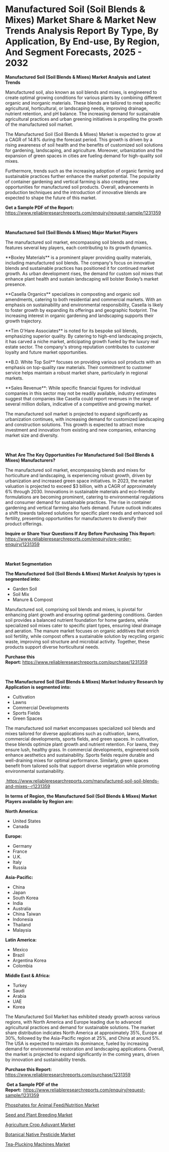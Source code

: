 <p><h1>Manufactured Soil (Soil Blends & Mixes) Market Share & Market New Trends Analysis Report By Type, By Application, By End-use, By Region, And Segment Forecasts, 2025 - 2032</h1></p><p><strong>Manufactured Soil (Soil Blends & Mixes) Market Analysis and Latest Trends</strong></p>
<p><p>Manufactured soil, also known as soil blends and mixes, is engineered to create optimal growing conditions for various plants by combining different organic and inorganic materials. These blends are tailored to meet specific agricultural, horticultural, or landscaping needs, improving drainage, nutrient retention, and pH balance. The increasing demand for sustainable agricultural practices and urban greening initiatives is propelling the growth of the manufactured soil market.</p><p>The Manufactured Soil (Soil Blends & Mixes) Market is expected to grow at a CAGR of 14.8% during the forecast period. This growth is driven by a rising awareness of soil health and the benefits of customized soil solutions for gardening, landscaping, and agriculture. Moreover, urbanization and the expansion of green spaces in cities are fueling demand for high-quality soil mixes.</p><p>Furthermore, trends such as the increasing adoption of organic farming and sustainable practices further enhance the market potential. The popularity of container gardening and vertical farming is also creating new opportunities for manufactured soil products. Overall, advancements in production techniques and the introduction of innovative blends are expected to shape the future of this market.</p></p>
<p><strong>Get a Sample PDF of the Report:&nbsp;</strong> <a href="https://www.reliableresearchreports.com/enquiry/request-sample/1231359?utm_campaign=8&utm_medium=2&utm_source=Github&utm_content=ia&utm_term=30032025&utm_id=manufactured-soil-soil-blends-mixes">https://www.reliableresearchreports.com/enquiry/request-sample/1231359</a></p>
<p>&nbsp;</p>
<p><strong>Manufactured Soil (Soil Blends & Mixes) Major Market Players</strong></p>
<p><p>The manufactured soil market, encompassing soil blends and mixes, features several key players, each contributing to its growth dynamics. </p><p>**Boxley Materials** is a prominent player providing quality materials, including manufactured soil blends. The company's focus on innovative blends and sustainable practices has positioned it for continued market growth. As urban development rises, the demand for custom soil mixes that enhance plant health and sustain landscaping will bolster Boxley’s market presence.</p><p>**Casella Organics** specializes in composting and organic soil amendments, catering to both residential and commercial markets. With an emphasis on sustainability and environmental responsibility, Casella is likely to foster growth by expanding its offerings and geographic footprint. The increasing interest in organic gardening and landscaping supports their growth trajectory.</p><p>**Tim O'Hare Associates** is noted for its bespoke soil blends, emphasizing superior quality. By catering to high-end landscaping projects, it has carved a niche market, anticipating growth fueled by the luxury real estate sector. The company's strong reputation contributes to customer loyalty and future market opportunities.</p><p>**B.D. White Top Soil** focuses on providing various soil products with an emphasis on top-quality raw materials. Their commitment to customer service helps maintain a robust market share, particularly in regional markets.</p><p>**Sales Revenue**: While specific financial figures for individual companies in this sector may not be readily available, industry estimates suggest that companies like Casella could report revenues in the range of several million dollars, indicative of a competitive and growing market.</p><p>The manufactured soil market is projected to expand significantly as urbanization continues, with increasing demand for customized landscaping and construction solutions. This growth is expected to attract more investment and innovation from existing and new companies, enhancing market size and diversity.</p></p>
<p>&nbsp;</p>
<p><strong>What Are The Key Opportunities For Manufactured Soil (Soil Blends & Mixes) Manufacturers?</strong></p>
<p><p>The manufactured soil market, encompassing blends and mixes for horticulture and landscaping, is experiencing robust growth, driven by urbanization and increased green space initiatives. In 2023, the market valuation is projected to exceed $3 billion, with a CAGR of approximately 6% through 2030. Innovations in sustainable materials and eco-friendly formulations are becoming prominent, catering to environmental regulations and consumer demand for sustainable practices. The rise in container gardening and vertical farming also fuels demand. Future outlook indicates a shift towards tailored solutions for specific plant needs and enhanced soil fertility, presenting opportunities for manufacturers to diversify their product offerings.</p></p>
<p><strong>Inquire or Share Your Questions If Any Before Purchasing This Report:</strong> <a href="https://www.reliableresearchreports.com/enquiry/pre-order-enquiry/1231359?utm_campaign=8&utm_medium=2&utm_source=Github&utm_content=ia&utm_term=30032025&utm_id=manufactured-soil-soil-blends-mixes">https://www.reliableresearchreports.com/enquiry/pre-order-enquiry/1231359</a></p>
<p>&nbsp;</p>
<p><strong>Market Segmentation</strong></p>
<p><strong>The Manufactured Soil (Soil Blends & Mixes) Market Analysis by types is segmented into:</strong></p>
<p><ul><li>Garden Soil</li><li>Soil Mix</li><li>Manure & Compost</li></ul></p>
<p><p>Manufactured soil, comprising soil blends and mixes, is pivotal for enhancing plant growth and ensuring optimal gardening conditions. Garden soil provides a balanced nutrient foundation for home gardens, while specialized soil mixes cater to specific plant types, ensuring ideal drainage and aeration. The manure market focuses on organic additives that enrich soil fertility, while compost offers a sustainable solution by recycling organic waste, improving soil structure and microbial activity. Together, these products support diverse horticultural needs.</p></p>
<p><strong>Purchase this Report:&nbsp;</strong><a href="https://www.reliableresearchreports.com/purchase/1231359?utm_campaign=8&utm_medium=2&utm_source=Github&utm_content=ia&utm_term=30032025&utm_id=manufactured-soil-soil-blends-mixes">https://www.reliableresearchreports.com/purchase/1231359</a></p>
<p>&nbsp;</p>
<p><strong>The Manufactured Soil (Soil Blends & Mixes) Market Industry Research by Application is segmented into:</strong></p>
<p><ul><li>Cultivation</li><li>Lawns</li><li>Commercial Developments</li><li>Sports Fields</li><li>Green Spaces</li></ul></p>
<p><p>The manufactured soil market encompasses specialized soil blends and mixes tailored for diverse applications such as cultivation, lawns, commercial developments, sports fields, and green spaces. In cultivation, these blends optimize plant growth and nutrient retention. For lawns, they ensure lush, healthy grass. In commercial developments, engineered soils enhance aesthetics and sustainability. Sports fields require durable and well-draining mixes for optimal performance. Similarly, green spaces benefit from tailored soils that support diverse vegetation while promoting environmental sustainability.</p></p>
<p><a href="https://www.reliableresearchreports.com/manufactured-soil-soil-blends-and-mixes--r1231359?utm_campaign=8&utm_medium=2&utm_source=Github&utm_content=ia&utm_term=30032025&utm_id=manufactured-soil-soil-blends-mixes">&nbsp;https://www.reliableresearchreports.com/manufactured-soil-soil-blends-and-mixes--r1231359</a></p>
<p><strong>In terms of Region, the Manufactured Soil (Soil Blends & Mixes) Market Players available by Region are:</strong></p>
<p>
    <p> <strong> North America: </strong>
        <ul>
            <li>United States</li>
            <li>Canada</li>
        </ul>
        </p> 
    <p> <strong> Europe: </strong>
        <ul>
            <li>Germany</li>
            <li>France</li>
            <li>U.K.</li>
            <li>Italy</li>
            <li>Russia</li>
        </ul>
        </p> 
    <p> <strong> Asia-Pacific: </strong>
        <ul>
            <li>China</li>
            <li>Japan</li>
            <li>South Korea</li>
            <li>India</li>
            <li>Australia</li>
            <li>China Taiwan</li>
            <li>Indonesia</li>
            <li>Thailand</li>
            <li>Malaysia</li>
        </ul>
        </p> 
    <p> <strong> Latin America: </strong>
        <ul>
            <li>Mexico</li>
            <li>Brazil</li>
            <li>Argentina Korea</li>
            <li>Colombia</li>
        </ul>
        </p> 
    <p> <strong> Middle East & Africa: </strong>
        <ul>
            <li>Turkey</li>
            <li>Saudi</li>
            <li>Arabia</li>
            <li>UAE</li>
            <li>Korea</li>
        </ul>
    </p>
    </p>
<p><p>The Manufactured Soil Market has exhibited steady growth across various regions, with North America and Europe leading due to advanced agricultural practices and demand for sustainable solutions. The market share distribution indicates North America at approximately 35%, Europe at 30%, followed by the Asia-Pacific region at 25%, and China at around 5%. The USA is expected to maintain its dominance, fueled by increasing demand for environmental restoration and landscaping applications. Overall, the market is projected to expand significantly in the coming years, driven by innovation and sustainability trends.</p></p>
<p><strong>Purchase this Report: </strong><a href="https://www.reliableresearchreports.com/purchase/1231359?utm_campaign=8&utm_medium=2&utm_source=Github&utm_content=ia&utm_term=30032025&utm_id=manufactured-soil-soil-blends-mixes">https://www.reliableresearchreports.com/purchase/1231359</a></p>
<p>&nbsp;<strong>Get a Sample PDF of the Report:&nbsp;&nbsp;</strong><a href="https://www.reliableresearchreports.com/enquiry/request-sample/1231359?utm_campaign=8&utm_medium=2&utm_source=Github&utm_content=ia&utm_term=30032025&utm_id=manufactured-soil-soil-blends-mixes">https://www.reliableresearchreports.com/enquiry/request-sample/1231359</a></p>
<p><strong></strong></p>
<p><p><a href="https://github.com/lugnabirue/Market-Research-Report-List-1/blob/main/phosphates-for-animal-feednutrition-market.md?utm_campaign=8&utm_medium=2&utm_source=Github&utm_content=ia&utm_term=30032025&utm_id=manufactured-soil-soil-blends-mixes">Phosphates for Animal Feed/Nutrition Market</a></p><p><a href="https://github.com/gakpasulgun/Market-Research-Report-List-1/blob/main/seed-and-plant-breeding-market.md?utm_campaign=8&utm_medium=2&utm_source=Github&utm_content=ia&utm_term=30032025&utm_id=manufactured-soil-soil-blends-mixes">Seed and Plant Breeding Market</a></p><p><a href="https://github.com/snelldimkeod/Market-Research-Report-List-1/blob/main/agriculture-crop-adjuvant-market.md?utm_campaign=8&utm_medium=2&utm_source=Github&utm_content=ia&utm_term=30032025&utm_id=manufactured-soil-soil-blends-mixes">Agriculture Crop Adjuvant Market</a></p><p><a href="https://github.com/shpirttangim48/Market-Research-Report-List-1/blob/main/botanical-native-pesticide-market.md?utm_campaign=8&utm_medium=2&utm_source=Github&utm_content=ia&utm_term=30032025&utm_id=manufactured-soil-soil-blends-mixes">Botanical Native Pesticide Market</a></p><p><a href="https://github.com/kitkaeberz5z/Market-Research-Report-List-1/blob/main/tea-plucking-machines-market.md?utm_campaign=8&utm_medium=2&utm_source=Github&utm_content=ia&utm_term=30032025&utm_id=manufactured-soil-soil-blends-mixes">Tea-Plucking Machines Market</a></p></p>